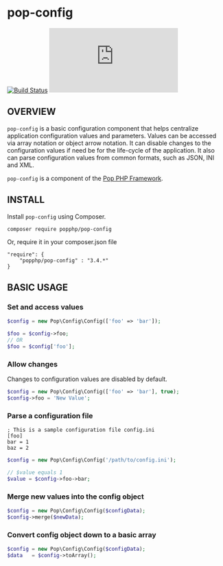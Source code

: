 pop-config
==========

[![Build Status](https://github.com/popphp/pop-config/workflows/phpunit/badge.svg)](https://github.com/popphp/pop-config/actions)
[![Coverage Status](http://cc.popphp.org/coverage.php?comp=pop-config)](http://cc.popphp.org/pop-config/)

OVERVIEW
--------
`pop-config` is a basic configuration component that helps centralize application
configuration values and parameters. Values can be accessed via array notation or
object arrow notation. It can disable changes to the configuration values if need
be for the life-cycle of the application. It also can parse configuration values
from common formats, such as JSON, INI and XML.

`pop-config` is a component of the [Pop PHP Framework](http://www.popphp.org/).

INSTALL
-------

Install `pop-config` using Composer.

    composer require popphp/pop-config
    
Or, require it in your composer.json file

    "require": {
        "popphp/pop-config" : "3.4.*"
    }

BASIC USAGE
-----------

### Set and access values

```php
$config = new Pop\Config\Config(['foo' => 'bar']);

$foo = $config->foo;
// OR
$foo = $config['foo'];
```

### Allow changes

Changes to configuration values are disabled by default.

```php
$config = new Pop\Config\Config(['foo' => 'bar'], true);
$config->foo = 'New Value';
```

### Parse a configuration file

    ; This is a sample configuration file config.ini
    [foo]
    bar = 1
    baz = 2

```php
$config = new Pop\Config\Config('/path/to/config.ini');

// $value equals 1
$value = $config->foo->bar;
```

### Merge new values into the config object

```php
$config = new Pop\Config\Config($configData);
$config->merge($newData);
```

### Convert config object down to a basic array

```php
$config = new Pop\Config\Config($configData);
$data   = $config->toArray();
```
